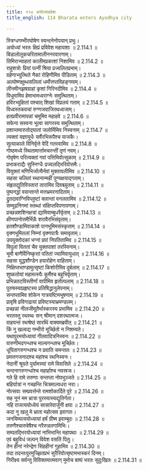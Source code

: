 ```yaml
---
title: ११४ अयोध्याप्रवेशः
title_english: 114 Bharata enters Ayodhya city

---
```

<div class="audioEmbed"  caption="श्रीराम-हरिसीताराममूर्ति-घनपाठिभ्यां वचनम्" src="https://archive.org/download/Ramayana-recitation-Sriram-harisItArAmamUrti-Ghanapaati-v2/Kanda_2/Kanda_2_AYK-114-Ayodhyaa_Praveshaha.mp3"></div>

स्त्रिग्धगम्भीरघोषेण स्यन्दनेनोपयान् प्रभुः।  
अयोध्यां भरतः क्षिप्रं प्रविवेश महायशाः ॥ 2.114.1 ॥   
बिडालोलूकचरितामालीननरवारणाम्।  
तिमिराभ्याहतां कालीमप्रकाशां निशामिव ॥ 2.114.2 ॥   
राहुशत्रोः प्रियां पत्नीं श्रिया प्रज्वलितप्रभाम्।  
ग्रहेणाभ्युत्थिते नैकां रोहिणीमिव पीडिताम् ॥ 2.114.3 ॥   
अल्पोष्णक्षुब्धसलिलां धर्मोत्तप्तविहङ्गमाम्।  
लीनमीनझषग्राहां कृशां गिरिनदीमिव ॥ 2.114.4 ॥   
विधूमामिव हेमाभामध्वराग्नेः समुत्थिताम्।  
हविरभ्युक्षितां पश्चात् शिखां विप्रलयं गताम् ॥ 2.114.5 ॥   
विध्वस्तकवचां रुग्णजवाजिरथध्वजाम्।  
हतप्रवीरामापन्नां चमूमिव महाहवे ॥ 2.114.6 ॥   
सफेना सस्वना भूत्वा सागरस्य समुत्थिताम्।  
प्रशान्तमारुतोद्घातां जलोर्मिमिव निस्वनाम् ॥ 2.114.7 ॥   
त्यक्तां यज्ञायुधैः सर्वैरभिरूपैश्च याजकैः।  
सुत्याकाले विनिर्वृत्ते वेदिं गतरवामिव ॥ 2.114.8 ॥   
गोष्ठमध्ये स्थितामार्त्तामचरन्तीं तृणं नवम्।  
गोवृषेण परित्यक्तां गवां पत्तिमिवोत्सुकाम् ॥ 2.114.9 ॥   
प्रभाकराद्यैः सुस्निग्धैः प्रज्वलद्भिरिवोत्तमैः।  
वियुक्तां मणिभिर्जात्यैर्नवां मुक्तावलीमिव ॥ 2.114.10 ॥   
सहसा चलितां स्थानान्महीं पुण्यक्षयाद्गताम्।  
संहृतद्युतिविस्तारां तारामिव दिवश्च्युताम् ॥ 2.114.11 ॥   
पुष्पनद्धां वसन्तान्ते मत्तभ्रमरनादिताम्।  
द्रुतदावाग्निविप्लुष्टां क्लान्तां वनलतामिव ॥ 2.114.12 ॥   
सम्मूढनिगमां स्तब्धां संक्षिप्तविपणापणाम्।  
प्रच्छन्नशशिनक्षत्रां द्यामिवाम्बुधरैर्वृताम् ॥ 2.114.13 ॥   
क्षीणपानोत्तमैर्भिन्नैः शरावैरभिसंवृताम्।  
हतशौण्डामिवाकाशे पानभूमिमसंस्कृताम् ॥ 2.114.14 ॥   
वृक्णभूमितलां निम्नां वृक्णपात्रैः समावृताम्।  
उपयुक्तोदकां भग्नां प्रपां निपतितामिव ॥ 2.114.15 ॥   
विपुलां विततां चैव युक्तपाशां तरस्विनाम्।  
भूमौ बाणैर्विनिष्कृत्तां पतितां ज्यामिवायुधात् ॥ 2.114.16 ॥   
सहसा युद्धशौण्डेन हयारोहेण वाहिताम्।  
निक्षिप्तभाण्डामुत्सृष्टां किशोरीमिव दुर्बलाम् ॥ 2.114.17 ॥   
शुष्कतोयां महामत्स्यैः कूर्मैश्च बहुभिर्वृताम्।  
प्रभिन्नतटविस्तीर्णां वापीमिव हृतोत्पलाम् ॥ 2.114.18 ॥   
पुरुषस्याप्रहृष्टस्य प्रतिषिद्धानुलेपनाम्।  
सन्तप्तामिव शोकेन गात्रयष्टिमभूषणाम् ॥ 2.114.19 ॥   
प्रावृषि प्रविगाढायां प्रविष्टस्याभ्रमण्डलम्।  
प्रच्छन्नां नीलजीमूतैर्भास्करस्य प्रभामिव ॥ 2.114.20 ॥   
भरतस्तु रथस्थः सन् श्रीमान् दशरथात्मजः।  
वाहयन्तं रथश्रेष्ठं सारथिं वाक्यमब्रवीत् ॥ 2.114.21 ॥   
किं नु खल्वद्य गम्भीरो मूर्च्छितो न निशम्यते।  
यथापुरमयोध्यायां गीतवादित्रनिस्वनः ॥ 2.114.22 ॥   
वारुणीमदगन्धश्च माल्यगन्धश्च मूर्च्छितः।  
धूपितागरुगन्धश्च न प्रवाति समन्ततः ॥ 2.114.23 ॥   
प्रमत्तगजनादश्च महांश्च रथनिस्वनः।  
नेदानीं श्रूयते पुर्यामस्यां रामे विवासिते ॥ 2.114.24 ॥   
चन्दनागरुगन्धांश्च महार्हाश्च नवस्रजः।  
गते हि रामे तरुणाः सन्तप्ता नोपभुञ्जते ॥ 2.114.25 ॥   
बहिर्यात्रां न गच्छन्ति चित्रमाल्यधरा नराः।  
नोत्सवाः सम्प्रवर्त्तन्ते रामशोकार्दिते पुरे ॥ 2.114.26 ॥   
सह नूनं मम भ्रात्रा पुरस्यास्यद्युतिर्गता।  
नहि राजत्ययोध्येयं सासारेवार्जुनी क्षपा ॥ 2.114.27 ॥   
कदा नु खलु मे भ्राता महोत्सव इवागतः।  
जनयिष्यत्ययोध्यायां हर्षं ग्रीष्म इवाम्बुदः ॥ 2.114.28 ॥   
तरुणैश्चारुवेषैश्च नरैरुन्नतगामिभिः।  
सम्पतद्भिरयोध्यायां नाभिभान्ति महापथाः ॥ 2.114.29 ॥   
एवं बहुविधं जल्पन् विवेश वसतिं पितुः।  
तेन हीनां नरेन्द्रेण सिंहहीनां गुहामिव ॥ 2.114.30 ॥   
तदा तदन्तःपुरमुज्झितप्रभं सुरैरिवोत्सृष्टमभास्करं दिनम्।  
निरीक्ष्य सर्वन्तु विविक्तमात्मवान् मुमोच बाष्पं भरतः सुदुःखितः ॥ 2.114.31 ॥   